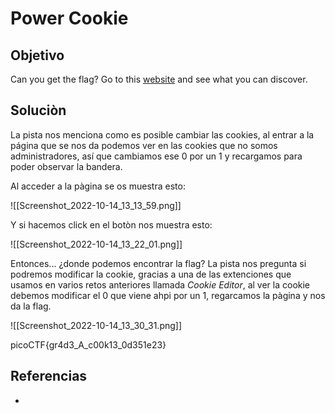 # Power Cookie
## Objetivo
Can you get the flag? Go to this [website](http://saturn.picoctf.net:61304/) and see what you can discover.

## Soluciòn
La pista nos menciona como es posible cambiar las cookies, al entrar a la página que se nos da podemos ver en las cookies que no somos administradores, así que cambiamos ese 0 por un 1 y recargamos para poder observar la bandera.

Al acceder a la pàgina se os muestra esto:

![[Screenshot_2022-10-14_13_13_59.png]]

Y si hacemos click en el botòn nos muestra esto:

![[Screenshot_2022-10-14_13_22_01.png]]

Entonces... ¿donde podemos encontrar la flag? La pista nos pregunta si podremos modificar la cookie, gracias a una de las extenciones que usamos en varios retos anteriores llamada *Cookie Editor*, al ver la cookie debemos modificar el 0 que viene ahpi por un 1, regarcamos la pàgina y nos da la flag.

![[Screenshot_2022-10-14_13_30_31.png]]

picoCTF{gr4d3_A_c00k13_0d351e23}

## Referencias
- []()